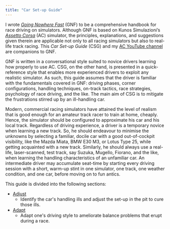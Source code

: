```yaml
---
title: "Car Set-up Guide"
---
```


I wrote *[Going Nowhere Fast](https://www.amazon.com/Going-Nowhere-Assetto-Corsa-2018-01-20-ebook/dp/B00NS918M4/ref=sr_1_1?dchild=1&keywords=amen+zwa&qid=1608072855&sr=8-1)* (GNF) to be a comprehensive handbook for race driving on simulators. Although GNF is based on Kunos Simulazioni’s [*Assetto Corsa*](https://www.assettocorsa.net/home-ac/) (AC) simulator, the principles, explanations, and suggestions given therein are applicable not only to all racing simulators but also to real-life track racing. This *Car Set-up Guide* (CSG) and my [AC YouTube channel](https://www.youtube.com/playlist?list=PLHGOoLKACC41pJBu9CkDLfzu7gUXsbfnz) are companions to GNF.

GNF is written in a conversational style suited to novice drivers learning how properly to use AC. CSG, on the other hand, is presented in a quick-reference style that enables more experienced drivers to exploit any realistic simulator. As such, this guide assumes that the driver is familiar with the fundamentals covered in GNF:  driving phases, corner configurations, handling techniques, on-track tactics, race strategies, psychology of race driving, and the like. The main aim of CSG is to mitigate the frustrations stirred up by an ill-handling car.

Modern, commercial racing simulators have attained the level of realism that is good enough for an amateur track racer to train at home, cheaply. Hence, the simulator should be configured to approximate his car and his local track. Regardless of driving experience, a driver is a temporary novice when learning a new track. So, he should endeavour to minimise the unknowns by selecting a familiar, docile car with a good out-of-cockpit visibility, like the Mazda Miata, BMW E30 M3, or Lotus Type 25, while getting acquainted with a new track. Similarly, he should always use a real-life, laser-scanned, test track, say Suzuka, Mugello, Fiorano, and the like, when learning the handling characteristics of an unfamiliar car. An intermediate driver may accumulate seat-time by starting every driving session with a short, warm-up stint in one simulator, one track, one weather condition, and one car, before moving on to fun antics.

This guide is divided into the following sections:

- [Adjust](GNFAdjust.md)
  - Identify the car's handling ills and adjust the set-up in the pit to cure those ills.
- [Adapt](GNFAdapt.md)
  - Adapt one's driving style to ameliorate balance problems that erupt during a race.